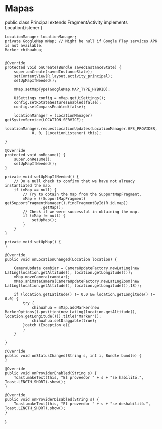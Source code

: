 Mapas
====

public class Principal extends FragmentActivity implements LocationListener {

    LocationManager locationManager;
    private GoogleMap mMap; // Might be null if Google Play services APK is not available.
    Marker chihuahua;


    @Override
    protected void onCreate(Bundle savedInstanceState) {
        super.onCreate(savedInstanceState);
        setContentView(R.layout.activity_principal);
        setUpMapIfNeeded();

        mMap.setMapType(GoogleMap.MAP_TYPE_HYBRID);

        UiSettings config = mMap.getUiSettings();
        config.setRotateGesturesEnabled(false);
        config.setCompassEnabled(false);

        locationManager = (LocationManager) getSystemService(LOCATION_SERVICE);
        locationManager.requestLocationUpdates(LocationManager.GPS_PROVIDER,
                0, 0, (LocationListener) this);

    }

    @Override
    protected void onResume() {
        super.onResume();
        setUpMapIfNeeded();
    }
  
    private void setUpMapIfNeeded() {
        // Do a null check to confirm that we have not already instantiated the map.
        if (mMap == null) {
            // Try to obtain the map from the SupportMapFragment.
            mMap = ((SupportMapFragment) getSupportFragmentManager().findFragmentById(R.id.map))
                    .getMap();
            // Check if we were successful in obtaining the map.
            if (mMap != null) {
                setUpMap();
            }
        }
    }

    private void setUpMap() {
    }

    @Override
    public void onLocationChanged(Location location) {

        CameraUpdate cambiar = CameraUpdateFactory.newLatLng(new LatLng(location.getAltitude(), location.getLongitude()));
        mMap.moveCamera(cambiar);
        mMap.animateCamera(CameraUpdateFactory.newLatLngZoom(new LatLng(location.getAltitude(), location.getLongitude()),18));

        if (location.getLatitude() != 0.0 && location.getLongitude() != 0.0) {
            try {
                chihuahua = mMap.addMarker(new MarkerOptions().position(new LatLng(location.getAltitude(), location.getLongitude())).title("Marker"));
                chihuahua.setDraggable(true);
            }catch (Exception e){
            }
        }

    }

    @Override
    public void onStatusChanged(String s, int i, Bundle bundle) {
    }

    @Override
    public void onProviderEnabled(String s) {
        Toast.makeText(this, "El proveedor " + s + "se habilitó.", Toast.LENGTH_SHORT).show();
    }

    @Override
    public void onProviderDisabled(String s) {
        Toast.makeText(this, "El proveedor " + s + "se deshabilitó.", Toast.LENGTH_SHORT).show();
    }
}
